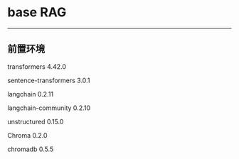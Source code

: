 # base RAG

---

## 前置环境

transformers 4.42.0

sentence-transformers 3.0.1

langchain  0.2.11

langchain-community 0.2.10

unstructured 0.15.0

Chroma 0.2.0

chromadb 0.5.5